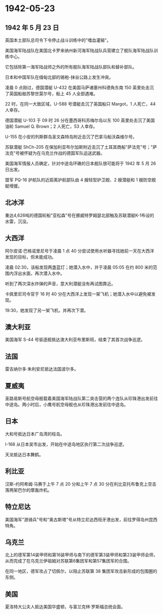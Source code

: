 # 1942-05-23

## 1942 年 5 月 23 日

英国本土部队总司令下令停止战斗训练中的"嗜血灌输"。

美国海军陆战队在美国北卡罗来纳州新河海军陆战队兵营建立了舰队海军陆战队训练中心。

它包括除第一海军陆战师之外的所有舰队海军陆战队部队和替补部队。

日本和中国军队在缅甸北部的锡袍-抹谷公路上发生冲突。

凌晨 0 点刚过，德国潜艇 U-432 在美国马萨诸塞州科德角东南 150
英里处击沉了英国船舶苏黎世莫尔号，船上 45 人全部遇难。

22 时，在同一大致区域，U-588 号潜艇击沉了英国船只 Margot，1 人死亡，44
人幸存。

德国潜艇 U-103 于 09 时 26 分在墨西哥科苏梅尔岛以东 100
英里处击沉了美国油轮 Samuel Q. Brown；2 人死亡，53 人幸存。

U-155 在小安的列斯群岛圣文森特岛附近击沉了巴拿马船沃森维尔号。

苏联潜艇 ShCh-205
在保加利亚布尔加斯附近击沉了土耳其商船"萨法克"号；"萨法克"号被怀疑为在乌克兰作战的德国军队运送武器。

美国海军情报人员确定，针对中途岛环礁的日本舰队很可能将于 1942 年 5 月 26
日出发。

盟军 PQ-16 护航队的近距离护航部队由 4 艘轻型护卫舰、2 艘潜艇和 1
艘防空舰艇增援。

## 北冰洋

重达4,626吨的德国轮船"亚松森"号在挪威特罗姆瑟北部触及苏联潜艇K-1布设的水雷，沉没。

## 大西洋

阿尔皮诺·巴格诺里尼号于凌晨 1 点 40
分尝试使用水听器寻找她前一天在大西洋发现的目标，但未能成功。

凌晨 02:30，该船发现两盏蓝灯；她潜入水中，并于凌晨 05:05 在约 800
米的范围内浮出水面，再次潜入水中。

听到了两次深水炸弹的声音，意大利潜艇没有再试图靠近。

卡佩里尼司令官于 16 时 40
分在大西洋上发现一架飞机；她潜入水中以避免被发现。

19:30，她发现了另一架飞机，并再次下潜。

## 澳大利亚

美国海军 S-44 号驱逐舰抵达澳大利亚布里斯班，结束了其首次战争巡逻。

## 法国

雷吉纳尔多·朱利安尼抵达法国波尔多。

## 夏威夷

圣路易斯号航空母舰载着美国海军陆战队第二突击营的两个连队从珍珠港出发前往中途岛。两小时后，小鹰号航空母舰也从珍珠港出发前往中途岛。

## 日本

大和号抵达日本广岛湾的柱岛。

I-168 从日本吴市出发，开始在中途岛地区执行第二次战争巡逻。

天龙抵达日本舞鹤。

## 利比亚

汉斯-约阿希姆·马赛于上午 7 点 20 分和上午 7 点 30
分在利比亚托布鲁克上空击落两架巴尔的摩轰炸机。

## 特立尼达

美国海军"游骑兵"号和"奥古斯塔"号从特立尼达西班牙港出发，前往罗得岛州昆西特角。

## 乌克兰

北上的德军第14装甲师和第16装甲师与南下的德军第3装甲师和第23装甲师会师，从而完成了在乌克兰伊祖姆对苏联第6集团军和第57集团军的合围。

在同一地区，德军攻占了切佩尔，以阻止苏联第 38
集团军攻击新形成的包围圈的东侧。

## 美国

夏洛特大公夫人抵达美国华盛顿，与富兰克林·罗斯福总统会面。

